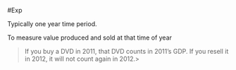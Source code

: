 #Exp 

Typically one year time period.

To measure value produced and sold at that time of year

>If you buy a DVD in 2011, that DVD counts in 2011’s GDP. If you resell it in 2012, it will not count again in 2012.>

